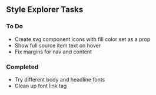 ## Style Explorer Tasks

### To Do
- Create svg component icons with fill color set as a prop
- Show full source item text on hover
- Fix margins for nav and content

### Completed
- Try different body and headline fonts
- Clean up font link tag
